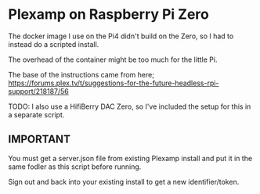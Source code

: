 # Plexamp on Raspberry Pi Zero

The docker image I use on the Pi4 didn't build on the Zero, so I had to instead do a scripted install.

The overhead of the container might be too much for the little Pi.

The base of the instructions came from here; <https://forums.plex.tv/t/suggestions-for-the-future-headless-rpi-support/218187/56>

TODO: I also use a HifiBerry DAC Zero, so I've included the setup for this in a separate script.

## IMPORTANT

You must get a server.json file from existing Plexamp install and put it in the same fodler as this script before running.

Sign out and back into your existing install to get a new identifier/token.
